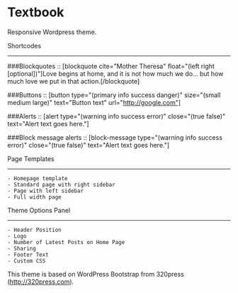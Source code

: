 Textbook
========

Responsive Wordpress theme.


Shortcodes
__________

###Blockquotes
::
[blockquote cite="Mother Theresa" float="(left right [optional])"]Love begins at home, and it is not how much we do... but how much love we put in that action.[/blockquote]

###Buttons
::
[button type="(primary info success danger)" size="(small medium large)" text="Button text" url="http://google.com"]

###Alerts
::
[alert type="(warning info success error)" close="(true false)" text="Alert text goes here."]

###Block message alerts
::
[block-message type="(warning info success error)" close="(true false)" text="Alert text goes here."]



Page Templates
______________

    - Homepage template 
    - Standard page with right sidebar
    - Page with left sidebar
    - Full width page



Theme Options Panel
___________________
	
    - Header Position 
    - Logo
    - Number of Latest Posts on Home Page
    - Sharing
    - Footer Text
    - Custom CSS



This theme is based on WordPress Bootstrap from 320press (http://320press.com).
